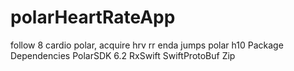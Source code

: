 # polarHeartRateApp
follow 8 cardio polar, acquire hrv rr enda jumps polar h10
Package Dependencies
PolarSDK 6.2
RxSwift
SwiftProtoBuf
Zip
